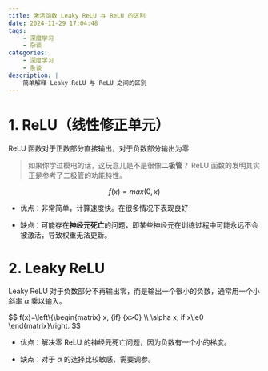 ```yaml
---
title: 激活函数 Leaky ReLU 与 ReLU 的区别
date: 2024-11-29 17:04:48
tags:
    - 深度学习
    - 杂谈
categories: 
    - 深度学习
    - 杂谈
description: |
    简单解释 Leaky ReLU 与 ReLU 之间的区别
---
```

# 1. ReLU（线性修正单元）
ReLU 函数对于正数部分直接输出，对于负数部分输出为零
> 如果你学过模电的话，这玩意儿是不是很像**二极管**？ ReLU 函数的发明其实正是参考了二极管的功能特性。

$$ f(x)=max(0,x) $$
- 优点：非常简单，计算速度快。在很多情况下表现良好

- 缺点：可能存在**神经元死亡**的问题，即某些神经元在训练过程中可能永远不会被激活，导致权重无法更新。

# 2. Leaky ReLU
Leaky ReLU 对于负数部分不再输出零，而是输出一个很小的负数，通常用一个小斜率 $\alpha$ 乘以输入。

$$ f(x)=\left\\{\begin{matrix} x, {if} {x>0} \\\\ \alpha x, if x\le0 \end{matrix}\right. $$

- 优点：解决零 ReLU 的神经元死亡问题，因为负数有一个小的梯度。

- 缺点：对于 $\alpha$ 的选择比较敏感，需要调参。 
